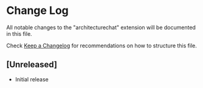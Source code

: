 # Change Log

All notable changes to the "architecturechat" extension will be documented in this file.

Check [Keep a Changelog](http://keepachangelog.com/) for recommendations on how to structure this file.

## [Unreleased]

- Initial release